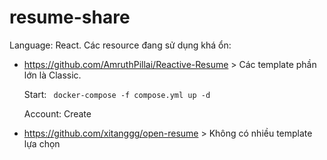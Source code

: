 # resume-share

Language: React.
Các resource đang sử dụng khá ổn: 
- https://github.com/AmruthPillai/Reactive-Resume > Các template phần lớn là Classic.
  
  Start: ` docker-compose -f compose.yml up -d`
  
  Account: Create
  
- https://github.com/xitanggg/open-resume > Không có nhiều template lựa chọn

